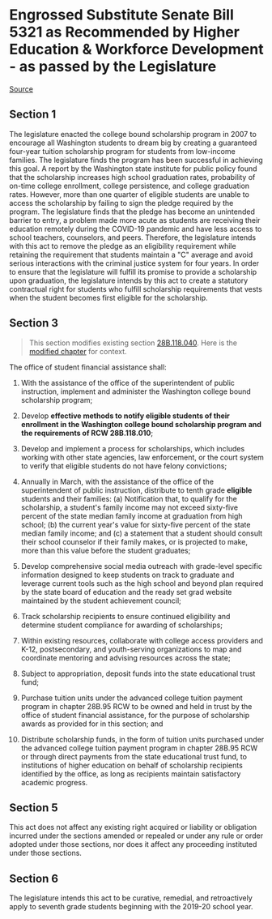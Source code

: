 # Engrossed Substitute Senate Bill 5321 as Recommended by Higher Education & Workforce Development - as passed by the Legislature

[Source](http://lawfilesext.leg.wa.gov/biennium/2021-22/Xml/Bills/Senate%20Passed%20Legislature/5321-S.PL.xml)
## Section 1
The legislature enacted the college bound scholarship program in 2007 to encourage all Washington students to dream big by creating a guaranteed four-year tuition scholarship program for students from low-income families. The legislature finds the program has been successful in achieving this goal. A report by the Washington state institute for public policy found that the scholarship increases high school graduation rates, probability of on-time college enrollment, college persistence, and college graduation rates. However, more than one quarter of eligible students are unable to access the scholarship by failing to sign the pledge required by the program. The legislature finds that the pledge has become an unintended barrier to entry, a problem made more acute as students are receiving their education remotely during the COVID-19 pandemic and have less access to school teachers, counselors, and peers. Therefore, the legislature intends with this act to remove the pledge as an eligibility requirement while retaining the requirement that students maintain a "C" average and avoid serious interactions with the criminal justice system for four years. In order to ensure that the legislature will fulfill its promise to provide a scholarship upon graduation, the legislature intends by this act to create a statutory contractual right for students who fulfill scholarship requirements that vests when the student becomes first eligible for the scholarship.


## Section 3
> This section modifies existing section [28B.118.040](/rcw/28B_higher_education/28B.118_college_bound_scholarship_program.md). Here is the [modified chapter](rcw/28B_higher_education/28B.118_college_bound_scholarship_program.md) for context.

The office of student financial assistance shall:

1. With the assistance of the office of the superintendent of public instruction, implement and administer the Washington college bound scholarship program;

2. Develop **effective methods to notify eligible students of their enrollment in the Washington college bound scholarship program and the requirements of RCW 28B.118.010**;

3. Develop and implement a  process for scholarships, which includes working with other state agencies, law enforcement, or the court system to verify that eligible students do not have felony convictions;

4. Annually in March, with the assistance of the office of the superintendent of public instruction, distribute to tenth grade **eligible** students and their families: (a) Notification that, to qualify for the scholarship, a student's family income may not exceed sixty-five percent of the state median family income at graduation from high school; (b) the current year's value for sixty-five percent of the state median family income; and (c) a statement that a student should consult their school counselor if their family makes, or is projected to make, more than this value before the student graduates;

5. Develop comprehensive social media outreach with grade-level specific information designed to keep students on track to graduate and leverage current tools such as the high school and beyond plan required by the state board of education and the ready set grad website maintained by the student achievement council;

6. Track scholarship recipients to ensure continued eligibility and determine student compliance for awarding of scholarships;

7. Within existing resources, collaborate with college access providers and K-12, postsecondary, and youth-serving organizations to map and coordinate mentoring and advising resources across the state;

8. Subject to appropriation, deposit funds into the state educational trust fund;

9. Purchase tuition units under the advanced college tuition payment program in chapter 28B.95 RCW to be owned and held in trust by the office of student financial assistance, for the purpose of scholarship awards as provided for in this section; and

10. Distribute scholarship funds, in the form of tuition units purchased under the advanced college tuition payment program in chapter 28B.95 RCW or through direct payments from the state educational trust fund, to institutions of higher education on behalf of scholarship recipients identified by the office, as long as recipients maintain satisfactory academic progress.


## Section 5
This act does not affect any existing right acquired or liability or obligation incurred under the sections amended or repealed or under any rule or order adopted under those sections, nor does it affect any proceeding instituted under those sections.


## Section 6
The legislature intends this act to be curative, remedial, and retroactively apply to seventh grade students beginning with the 2019-20 school year.

